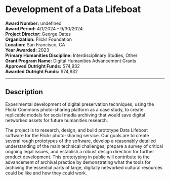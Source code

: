 
# Development of a Data Lifeboat

**Award Number:** undefined  
**Award Period:** 4/1/2024 - 9/30/2024  
**Project Director:** George  Oates  
**Organization:** Flickr Foundation  
**Location:** San Francisco, CA  
**Year Awarded:** 2023  
**Primary Humanities Discipline:** Interdisciplinary Studies, Other  
**Grant Program Name:** Digital Humanities Advancement Grants  
**Approved Outright Funds:** $74,932  
**Awarded Outright Funds:** $74,932  

---

## Description

<p>Experimental development of digital preservation techniques, using the Flickr Commons photo-sharing platform as a case study, to create replicable models for social media archiving that would save digital networked assets for future humanities research.</p>
<p>The project is to research, design, and build prototype Data Lifeboat software for the Flickr photo-sharing service. Our goals are to create several rough prototypes of the software, develop a reasonably detailed understanding of the main technical challenges, prepare a survey of critical ongoing legal issues, and establish a robust design direction for further product development. This prototyping in public will contribute to the advancement of archival practice by demonstrating what the tools for archiving the essential parts of large, digitally networked cultural resources could be like and how they could work.</p>
